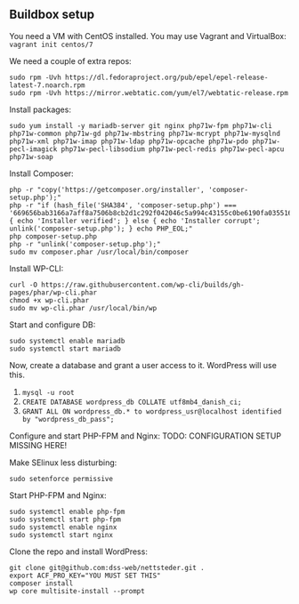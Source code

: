 ## Buildbox setup

You need a VM with CentOS installed. You may use Vagrant and VirtualBox: `vagrant init centos/7`

We need a couple of extra repos:

```
sudo rpm -Uvh https://dl.fedoraproject.org/pub/epel/epel-release-latest-7.noarch.rpm
sudo rpm -Uvh https://mirror.webtatic.com/yum/el7/webtatic-release.rpm
```

Install packages:

```
sudo yum install -y mariadb-server git nginx php71w-fpm php71w-cli php71w-common php71w-gd php71w-mbstring php71w-mcrypt php71w-mysqlnd php71w-xml php71w-imap php71w-ldap php71w-opcache php71w-pdo php71w-pecl-imagick php71w-pecl-libsodium php71w-pecl-redis php71w-pecl-apcu php71w-soap
```

Install Composer:

```
php -r "copy('https://getcomposer.org/installer', 'composer-setup.php');"
php -r "if (hash_file('SHA384', 'composer-setup.php') === '669656bab3166a7aff8a7506b8cb2d1c292f042046c5a994c43155c0be6190fa0355160742ab2e1c88d40d5be660b410') { echo 'Installer verified'; } else { echo 'Installer corrupt'; unlink('composer-setup.php'); } echo PHP_EOL;"
php composer-setup.php
php -r "unlink('composer-setup.php');"
sudo mv composer.phar /usr/local/bin/composer
```

Install WP-CLI:

```
curl -O https://raw.githubusercontent.com/wp-cli/builds/gh-pages/phar/wp-cli.phar
chmod +x wp-cli.phar
sudo mv wp-cli.phar /usr/local/bin/wp
```

Start and configure DB:

```
sudo systemctl enable mariadb
sudo systemctl start mariadb
```

Now, create a database and grant a user access to it. WordPress will use this.


1. `mysql -u root`
1. `CREATE DATABASE wordpress_db COLLATE utf8mb4_danish_ci;`
1. `GRANT ALL ON wordpress_db.* to wordpress_usr@localhost identified by "wordpress_db_pass";`


Configure and start PHP-FPM and Nginx:
TODO: CONFIGURATION SETUP MISSING HERE!

Make SElinux less disturbing:

```
sudo setenforce permissive
```

Start PHP-FPM and Nginx:

```
sudo systemctl enable php-fpm
sudo systemctl start php-fpm
sudo systemctl enable nginx
sudo systemctl start nginx
```

Clone the repo and install WordPress:

```
git clone git@github.com:dss-web/nettsteder.git .
export ACF_PRO_KEY="YOU MUST SET THIS"
composer install
wp core multisite-install --prompt
```
